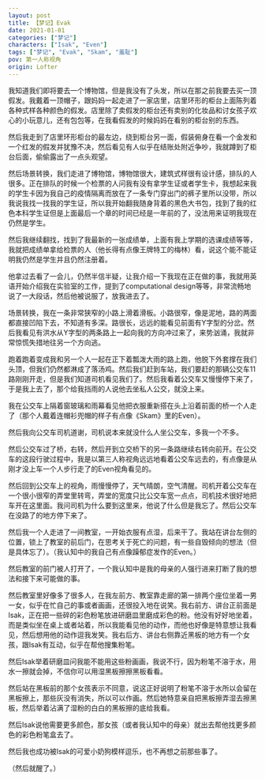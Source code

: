 ```yaml
---
layout: post
title: 【梦记】Evak
date: 2021-01-01
categories: ["梦记"]
characters: ["Isak", "Even"]
tags: ["梦记", "Evak", "Skam", "羞耻"]
pov: 第一人称视角
origin: Lofter
---
```


我知道我们即将要去一个博物馆，但是我没有了头发，所以在那之前我要去买一顶假发。我戴着一顶帽子，跟妈妈一起走进了一家店里，店里环形的柜台上面陈列着各种式样各种颜色的假发。店里除了卖假发的柜台还有卖别的化妆品和讨女孩子欢心的小玩意儿，还有包包等，在我看假发的时候妈妈在看别的柜台别的东西。

然后我走到了店里环形柜台的最左边，绕到柜台另一面，假装俯身在看一个金发和一个红发的假发并犹豫不决，然后看见有人似乎在结账处附近争吵，我就蹲到了柜台后面，偷偷露出了一点头观望。

然后场景转换，我们走进了博物馆，博物馆很大，建筑式样很有设计感，排队的人很多。正在排队的时候一个检票的人问我有没有拿学生证或者学生卡，我想起来我的学生卡因为我自己的疫情隔离而放在了一条专门穿出门的裤子里所以没带，所以我说我找一找我的学生证，所以我开始翻我随身背着的黑色大书包，找到了我的红色本科学生证但是上面最后一个章的时间已经是一年前的了，没法用来证明我现在仍然是学生。

然后我继续翻找，找到了我最新的一张成绩单，上面有我上学期的选课成绩等等，我就把成绩单拿给检票的人（他长得有点像王牌特工的梅林）看，说这个能不能证明我仍然是学生并且仍然注册着。

他拿过去看了一会儿，仍然半信半疑，让我介绍一下我现在正在做的事，我就用英语开始介绍我在实验室的工作，提到了computational design等等，非常流畅地说了一大段话，然后他被说服了，放我进去了。

场景转换，我在一条非常狭窄的小路上滑着滑板。小路很窄，像是泥地，路的两面都直接凹陷下去，不知道有多深。路很长，远远的能看见前面有Y字型的分岔。然后我看见有洪水从Y字型的两条路上一起向我的方向冲过来了，来势汹涌，我就非常惊慌失措地往另一个方向逃。

跑着跑着变成我和另一个人一起在正下着瓢泼大雨的路上跑，他脱下外套撑在我们头顶，但我们仍然都淋成了落汤鸡。然后我们赶到车站，我们要赶的那辆公交车11路刚刚开走，但是我们知道司机看见我们了。然后我看着公交车又慢慢停下来了，于是我上去了，那个给我挡雨的人说他去坐私人公交，就没上来。

我在公交车上隔着窗玻璃和雨幕看见他把衣服重新搭在头上沿着前面的桥一个人走了（那个人戴着连帽衫兜帽的样子有点像《Skam》里的Even）。

然后我向公交车司机道谢，司机说本来就没什么人坐公交车，多我一个不多。

然后公交车过了桥，右转，然后开到立交桥下的另一条路继续右转向前开。在公交车的这段行驶过程中，我是以第三人称视角远远地看着公交车远去的，有点像是从刚才没上车一个人步行走了的Even视角看见的。

然后回到公交车上的视角，雨慢慢停了，天气晴朗，空气清醒。司机开着公交车在一个很小很窄的弄堂里转弯，弄堂的宽度只比公交车宽一点点，司机技术很好地把车开在这里面。我问司机为什么要到这里来，他说了什么但是我忘了。然后公交车在没路了的地方停下来了。

然后我一个人走进了一间教室，一开始衣服有点湿，后来干了。我站在讲台左侧的位置，锁上了教室的前后门，在思考关于死亡的问题，有一些自毁倾向的想法（但是具体忘了）。（我认知中的我自己有点像躁郁症发作的Even。）

然后教室的前门被人打开了，一个我认知中是我的母亲的人强行进来打断了我的想法和接下来可能做的事。

然后教室里好像多了很多人，在我左前方、教室靠走廊的第一排两个座位坐着一男一女，似乎在忙自己的事或者画画，还很投入地在说笑。我右前方、讲台正前面是Isak，正在把一些碎的彩色粉笔放进研磨皿里磨成彩色的粉。他没有好好地坐着，而是类似坐在桌上或者站着，所以我能看见他的动作，而他也好像是特意想让我看见，然后想用他的动作逗我发笑。我右后方、讲台右侧靠近黑板的地方有一个女孩，跟Isak有互动，似乎在帮他搜集粉笔。

然后Isak举着研磨皿问我能不能用这些粉画画，我说不行，因为粉笔不溶于水，用水一擦就会掉，不信你可以用湿黑板擦擦黑板看看。

然后站在黑板前的那个女孩表示不同意，说这正好说明了粉笔不溶于水所以会留在黑板擦上，那些灰没有消失，所以可以作画。然后她特意亲自把黑板擦弄湿去擦黑板，然后举着沾满了湿粉的白白的黑板擦的底给我看。

然后Isak说他需要更多颜色，那女孩（或者我认知中的母亲）就出去帮他找更多颜色的彩色粉笔盒去了。

然后我也成功被Isak的可爱小奶狗模样逗乐，也不再想之前那些事了。

（然后就醒了。）